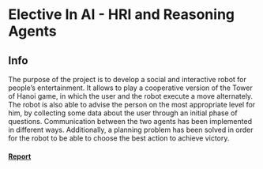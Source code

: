 # Elective In AI - HRI and Reasoning Agents

## Info
The purpose of the project is to develop a social and interactive robot for people’s entertainment. It allows to play a cooperative version of the Tower of Hanoi game, in which the user and the robot execute a move alternately. The robot is also able to advise the person on the most appropriate level for him, by collecting some data about the user through an initial phase of questions. Communication between the two agents has been implemented in different ways. Additionally, a planning problem has been solved in order for the robot to be able to choose the best action to achieve victory.

#### [Report](https://github.com/LucPol98/university_projects/blob/main/Master%20Degree/Elective%20In%20AI%20-%20HRI%20and%20Reasoning%20Agents/EAI2_report.pdf)